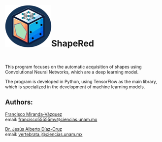 <br><img src = "/images/Logo.png" align = "left" width = "150" >
<br><br><br><br>

# **ShapeRed**

<br>

This program focuses on the automatic acquisition of shapes using Convolutional Neural Networks, which are a deep learning model.  

The program is developed in Python, using TensorFlow as the main library, which is specialized in the development of machine learning models.

## **Authors**:

[Francisco Miranda-Vázquez](https://github.com/MVFran)  
email:
<a href="mailto:francisco55555mv@ciencias.unam.mx" class="email">francisco55555mv@ciencias.unam.mx</a>

[Dr. Jesús Alberto Díaz-Cruz](https://github.com/ChuchoDC)  
email:
<a href="mailto:vertebrata.j@ciencias.unam.mx" class="email">vertebrata.j@ciencias.unam.mx</a>

